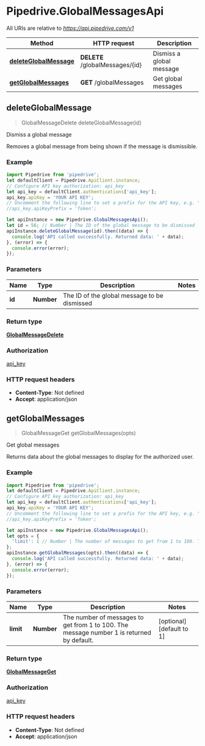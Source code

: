 # Pipedrive.GlobalMessagesApi

All URIs are relative to *https://api.pipedrive.com/v1*

Method | HTTP request | Description
------------- | ------------- | -------------
[**deleteGlobalMessage**](GlobalMessagesApi.md#deleteGlobalMessage) | **DELETE** /globalMessages/{id} | Dismiss a global message
[**getGlobalMessages**](GlobalMessagesApi.md#getGlobalMessages) | **GET** /globalMessages | Get global messages



## deleteGlobalMessage

> GlobalMessageDelete deleteGlobalMessage(id)

Dismiss a global message

Removes a global message from being shown if the message is dismissible.

### Example

```javascript
import Pipedrive from 'pipedrive';
let defaultClient = Pipedrive.ApiClient.instance;
// Configure API key authorization: api_key
let api_key = defaultClient.authentications['api_key'];
api_key.apiKey = 'YOUR API KEY';
// Uncomment the following line to set a prefix for the API key, e.g. "Token" (defaults to null)
//api_key.apiKeyPrefix = 'Token';

let apiInstance = new Pipedrive.GlobalMessagesApi();
let id = 56; // Number | The ID of the global message to be dismissed
apiInstance.deleteGlobalMessage(id).then((data) => {
  console.log('API called successfully. Returned data: ' + data);
}, (error) => {
  console.error(error);
});

```

### Parameters


Name | Type | Description  | Notes
------------- | ------------- | ------------- | -------------
 **id** | **Number**| The ID of the global message to be dismissed | 

### Return type

[**GlobalMessageDelete**](GlobalMessageDelete.md)

### Authorization

[api_key](../README.md#api_key)

### HTTP request headers

- **Content-Type**: Not defined
- **Accept**: application/json


## getGlobalMessages

> GlobalMessageGet getGlobalMessages(opts)

Get global messages

Returns data about the global messages to display for the authorized user.

### Example

```javascript
import Pipedrive from 'pipedrive';
let defaultClient = Pipedrive.ApiClient.instance;
// Configure API key authorization: api_key
let api_key = defaultClient.authentications['api_key'];
api_key.apiKey = 'YOUR API KEY';
// Uncomment the following line to set a prefix for the API key, e.g. "Token" (defaults to null)
//api_key.apiKeyPrefix = 'Token';

let apiInstance = new Pipedrive.GlobalMessagesApi();
let opts = {
  'limit': 1 // Number | The number of messages to get from 1 to 100. The message number 1 is returned by default.
};
apiInstance.getGlobalMessages(opts).then((data) => {
  console.log('API called successfully. Returned data: ' + data);
}, (error) => {
  console.error(error);
});

```

### Parameters


Name | Type | Description  | Notes
------------- | ------------- | ------------- | -------------
 **limit** | **Number**| The number of messages to get from 1 to 100. The message number 1 is returned by default. | [optional] [default to 1]

### Return type

[**GlobalMessageGet**](GlobalMessageGet.md)

### Authorization

[api_key](../README.md#api_key)

### HTTP request headers

- **Content-Type**: Not defined
- **Accept**: application/json

